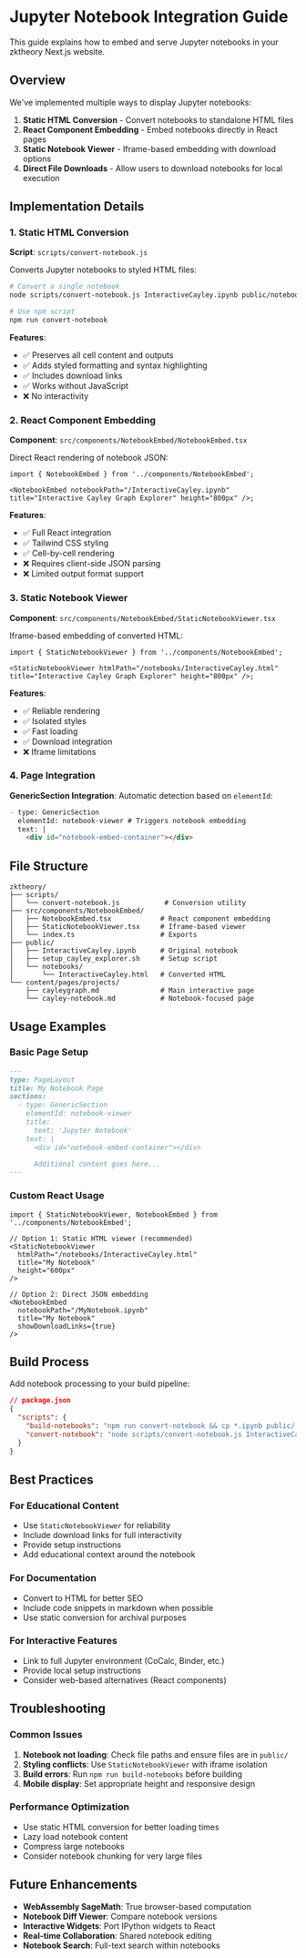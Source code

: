 # Jupyter Notebook Integration Guide

This guide explains how to embed and serve Jupyter notebooks in your zktheory Next.js website.

## Overview

We've implemented multiple ways to display Jupyter notebooks:

1. **Static HTML Conversion** - Convert notebooks to standalone HTML files
2. **React Component Embedding** - Embed notebooks directly in React pages
3. **Static Notebook Viewer** - Iframe-based embedding with download options
4. **Direct File Downloads** - Allow users to download notebooks for local execution

## Implementation Details

### 1. Static HTML Conversion

**Script**: `scripts/convert-notebook.js`

Converts Jupyter notebooks to styled HTML files:

```bash
# Convert a single notebook
node scripts/convert-notebook.js InteractiveCayley.ipynb public/notebooks/InteractiveCayley.html

# Use npm script
npm run convert-notebook
```

**Features**:

- ✅ Preserves all cell content and outputs
- ✅ Adds styled formatting and syntax highlighting
- ✅ Includes download links
- ✅ Works without JavaScript
- ❌ No interactivity

### 2. React Component Embedding

**Component**: `src/components/NotebookEmbed/NotebookEmbed.tsx`

Direct React rendering of notebook JSON:

```tsx
import { NotebookEmbed } from '../components/NotebookEmbed';

<NotebookEmbed notebookPath="/InteractiveCayley.ipynb" title="Interactive Cayley Graph Explorer" height="800px" />;
```

**Features**:

- ✅ Full React integration
- ✅ Tailwind CSS styling
- ✅ Cell-by-cell rendering
- ❌ Requires client-side JSON parsing
- ❌ Limited output format support

### 3. Static Notebook Viewer

**Component**: `src/components/NotebookEmbed/StaticNotebookViewer.tsx`

Iframe-based embedding of converted HTML:

```tsx
import { StaticNotebookViewer } from '../components/NotebookEmbed';

<StaticNotebookViewer htmlPath="/notebooks/InteractiveCayley.html" title="Interactive Cayley Graph Explorer" height="800px" />;
```

**Features**:

- ✅ Reliable rendering
- ✅ Isolated styles
- ✅ Fast loading
- ✅ Download integration
- ❌ Iframe limitations

### 4. Page Integration

**GenericSection Integration**: Automatic detection based on `elementId`:

```markdown
- type: GenericSection
  elementId: notebook-viewer # Triggers notebook embedding
  text: |
    <div id="notebook-embed-container"></div>
```

## File Structure

```
zktheory/
├── scripts/
│   └── convert-notebook.js           # Conversion utility
├── src/components/NotebookEmbed/
│   ├── NotebookEmbed.tsx            # React component embedding
│   ├── StaticNotebookViewer.tsx     # Iframe-based viewer
│   └── index.ts                     # Exports
├── public/
│   ├── InteractiveCayley.ipynb      # Original notebook
│   ├── setup_cayley_explorer.sh     # Setup script
│   └── notebooks/
│       └── InteractiveCayley.html   # Converted HTML
└── content/pages/projects/
    ├── cayleygraph.md               # Main interactive page
    └── cayley-notebook.md           # Notebook-focused page
```

## Usage Examples

### Basic Page Setup

```markdown
---
type: PageLayout
title: My Notebook Page
sections:
  - type: GenericSection
    elementId: notebook-viewer
    title:
      text: 'Jupyter Notebook'
    text: |
      <div id="notebook-embed-container"></div>

      Additional content goes here...
---
```

### Custom React Usage

```tsx
import { StaticNotebookViewer, NotebookEmbed } from '../components/NotebookEmbed';

// Option 1: Static HTML viewer (recommended)
<StaticNotebookViewer
  htmlPath="/notebooks/InteractiveCayley.html"
  title="My Notebook"
  height="600px"
/>

// Option 2: Direct JSON embedding
<NotebookEmbed
  notebookPath="/MyNotebook.ipynb"
  title="My Notebook"
  showDownloadLinks={true}
/>
```

## Build Process

Add notebook processing to your build pipeline:

```json
// package.json
{
  "scripts": {
    "build-notebooks": "npm run convert-notebook && cp *.ipynb public/ && cp *.sh public/",
    "convert-notebook": "node scripts/convert-notebook.js InteractiveCayley.ipynb public/notebooks/InteractiveCayley.html"
  }
}
```

## Best Practices

### For Educational Content

- Use `StaticNotebookViewer` for reliability
- Include download links for full interactivity
- Provide setup instructions
- Add educational context around the notebook

### For Documentation

- Convert to HTML for better SEO
- Include code snippets in markdown when possible
- Use static conversion for archival purposes

### For Interactive Features

- Link to full Jupyter environment (CoCalc, Binder, etc.)
- Provide local setup instructions
- Consider web-based alternatives (React components)

## Troubleshooting

### Common Issues

1. **Notebook not loading**: Check file paths and ensure files are in `public/`
2. **Styling conflicts**: Use `StaticNotebookViewer` with iframe isolation
3. **Build errors**: Run `npm run build-notebooks` before building
4. **Mobile display**: Set appropriate height and responsive design

### Performance Optimization

- Use static HTML conversion for better loading times
- Lazy load notebook content
- Compress large notebooks
- Consider notebook chunking for very large files

## Future Enhancements

- **WebAssembly SageMath**: True browser-based computation
- **Notebook Diff Viewer**: Compare notebook versions
- **Interactive Widgets**: Port IPython widgets to React
- **Real-time Collaboration**: Shared notebook editing
- **Notebook Search**: Full-text search within notebooks
